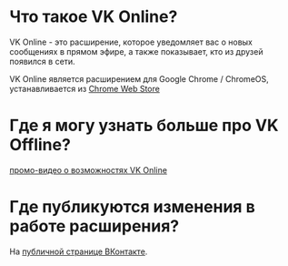 # Что такое VK Online?

VK Online - это расширение, которое уведомляет вас о новых сообщениях в прямом эфире, а также показывает, кто из друзей появился в сети.

VK Online является расширением для Google Chrome / ChromeOS, устанавливается из [Chrome Web Store](http://goo.gl/D2Aei)

# Где я могу узнать больше про VK Offline?

[промо-видео о возможностях VK Online](http://www.youtube.com)

# Где публикуются изменения в работе расширения?

На [публичной странице ВКонтакте](http://vkontakte.ru/chromevk).

